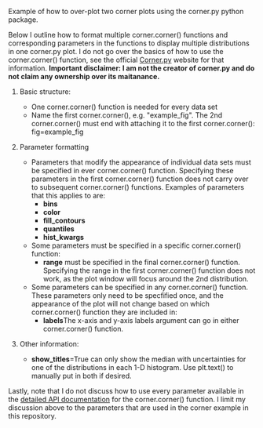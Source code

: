 Example of how to over-plot two corner plots using the corner.py python package.

Below I outline how to format multiple corner.corner() functions and corresponding parameters in the functions to display multiple distributions in one corner.py plot. 
I do not go over the basics of how to use the corner.corner() function, see the official 
<a href="https://corner.readthedocs.io/en/latest/index.html">Corner.py</a> website for that information.
**Important disclaimer: I am not the creator of corner.py and do not claim any ownership over its maitanance.**

1. Basic structure:
   - One corner.corner() function is needed for every data set
   - Name the first corner.corner(), e.g. "example_fig". The 2nd corner.corner() must end with attaching it to the first corner.corner(): fig=example_fig

2. Parameter formatting
   - Parameters that modify the appearance of individual data sets must be specified in ever corner.corner() function. Specifying these parameters in the first corner.corner() function does not carry over to subsequent corner.corner() functions.  Examples of parameters that this applies to are:
      - **bins**
      - **color**
      - **fill_contours**
      - **quantiles**
      - **hist_kwargs**
   - Some parameters must be specified in a specific corner.corner() function:
      - **range** must be specified in the final corner.corner() function. Specifying the range in the first corner.corner() function does not work, as the plot window will focus around the 2nd distribution.
   - Some parameters can be specified in any corner.corner() function. These parameters only need to be specfified once, and the appearance of the plot will not change based on which corner.corner() function they are included in:
      - **labels**The x-axis and y-axis labels argument can go in either corner.corner() function.

3. Other information:
   - **show_titles**=True can only show the median with uncertainties for one of the distributions in each 1-D histogram.  Use plt.text() to manually put in both if desired.

Lastly, note that I do not discuss how to use every parameter available in the <a href="https://corner.readthedocs.io/en/latest/api.html">detailed API documentation</a> for the corner.corner() function. I limit my discussion above to the parameters that are used in the corner example in this repository.
